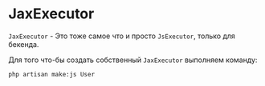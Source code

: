 # JaxExecutor

`JaxExecutor` - Это тоже самое что и просто `JsExecutor`, только для бекенда.

Для того что-бы создать собственный `JaxExecutor` выполняем команду:

```
php artisan make:js User
```
